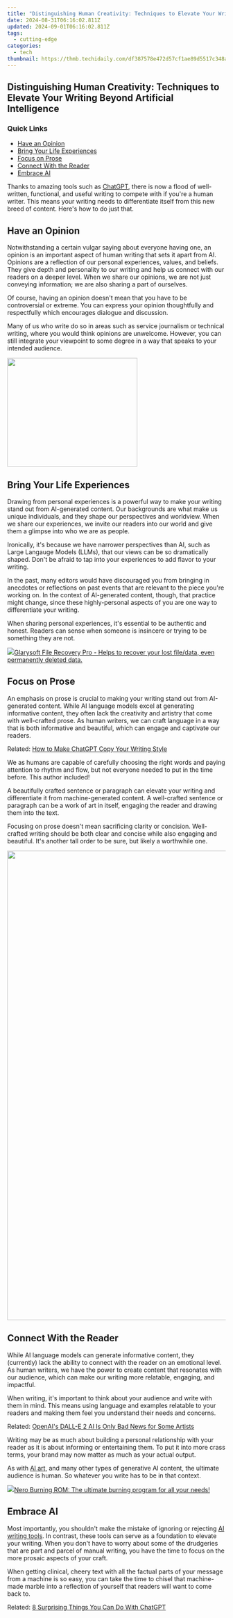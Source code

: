```yaml
---
title: "Distinguishing Human Creativity: Techniques to Elevate Your Writing Beyond Artificial Intelligence"
date: 2024-08-31T06:16:02.811Z
updated: 2024-09-01T06:16:02.811Z
tags:
  - cutting-edge
categories:
  - tech
thumbnail: https://thmb.techidaily.com/df387578e472d57cf1ae89d5517c348af827dd00df3f1d4defd5e8c6891f82cb.jpg
---
```


## Distinguishing Human Creativity: Techniques to Elevate Your Writing Beyond Artificial Intelligence

### Quick Links

* [Have an Opinion](https://some-approaches.techidaily.com/updated-mastering-image-retrieval-on-pexels-a-step-by-step-guide/)
* [Bring Your Life Experiences](https://instagram-clips.techidaily.com/mastering-the-art-of-video-to-audio-conversion-on-insta-for-2024/)
* [Focus on Prose](https://twitter-videos.techidaily.com/updated-2024-approved-socialsound-maker-twitter-audio/)
* [Connect With the Reader](https://win-amazing.techidaily.com/ready-for-next-level-audio-download-now-the-latest-sound-blaster-audigy-fx-drivers/)
* [Embrace AI](https://techtrends.techidaily.com/how-to-easily-screen-capture-in-windows-11-a-4-step-guide/)

 Thanks to amazing tools such as [ChatGPT](https://smart-video-editing.techidaily.com/new-how-to-find-free-sites-for-sound-effect-and-add-them-in-final-cut-pro-for-2024/), there is now a flood of well-written, functional, and useful writing to compete with if you're a human writer. This means your writing needs to differentiate itself from this new breed of content. Here's how to do just that.

##  Have an Opinion

 Notwithstanding a certain vulgar saying about everyone having one, an opinion is an important aspect of human writing that sets it apart from AI. Opinions are a reflection of our personal experiences, values, and beliefs. They give depth and personality to our writing and help us connect with our readers on a deeper level. When we share our opinions, we are not just conveying information; we are also sharing a part of ourselves.

 Of course, having an opinion doesn't mean that you have to be controversial or extreme. You can express your opinion thoughtfully and respectfully which encourages dialogue and discussion.

 Many of us who write do so in areas such as service journalism or technical writing, where you would think opinions are unwelcome. However, you can still integrate your viewpoint to some degree in a way that speaks to your intended audience.

<!-- affiliate ads begin -->
<a href="https://printrendy.pxf.io/c/5597632/1453719/17020" target="_top" id="1453719"><img src="//a.impactradius-go.com/display-ad/17020-1453719" border="0" alt="" width="300" height="250"/></a><img height="0" width="0" src="https://imp.pxf.io/i/5597632/1453719/17020" style="position:absolute;visibility:hidden;" border="0" />
<!-- affiliate ads end -->
##  Bring Your Life Experiences

 Drawing from personal experiences is a powerful way to make your writing stand out from AI-generated content. Our backgrounds are what make us unique individuals, and they shape our perspectives and worldview. When we share our experiences, we invite our readers into our world and give them a glimpse into who we are as people.

 Ironically, it's because we have narrower perspectives than AI, such as Large Langauge Models (LLMs), that our views can be so dramatically shaped. Don't be afraid to tap into your experiences to add flavor to your writing.

 In the past, many editors would have discouraged you from bringing in anecdotes or reflections on past events that are relevant to the piece you're working on. In the context of AI-generated content, though, that practice might change, since these highly-personal aspects of you are one way to differentiate your writing.

 When sharing personal experiences, it's essential to be authentic and honest. Readers can sense when someone is insincere or trying to be something they are not.

<!-- affiliate ads begin -->
<a href="https://order.glarysoft.com/order/checkout.php?PRODS=35408920&QTY=1&AFFILIATE=108875&CART=1"><img src="https://secure.avangate.com/images/merchant/6734fa703f6633ab896eecbdfad8953a/products/FR-200-1.png" border="0">Glarysoft File Recovery Pro - Helps to recover your lost file/data, even permanently deleted data. </a>
<!-- affiliate ads end -->
##  Focus on Prose

 An emphasis on prose is crucial to making your writing stand out from AI-generated content. While AI language models excel at generating informative content, they often lack the creativity and artistry that come with well-crafted prose. As human writers, we can craft language in a way that is both informative and beautiful, which can engage and captivate our readers.

Related: [How to Make ChatGPT Copy Your Writing Style](https://solve-manuals.techidaily.com/boost-your-sites-analytics-using-our-advanced-cookiebot-technology/) 

 We as humans are capable of carefully choosing the right words and paying attention to rhythm and flow, but not everyone needed to put in the time before. This author included!

 A beautifully crafted sentence or paragraph can elevate your writing and differentiate it from machine-generated content. A well-crafted sentence or paragraph can be a work of art in itself, engaging the reader and drawing them into the text.

 Focusing on prose doesn't mean sacrificing clarity or concision. Well-crafted writing should be both clear and concise while also engaging and beautiful. It's another tall order to be sure, but likely a worthwhile one.

<!-- affiliate ads begin -->
<a href="https://versadesk.pxf.io/c/5597632/1892108/21290" target="_top" id="1892108"><img src="//a.impactradius-go.com/display-ad/21290-1892108" border="0" alt="" width="1080" height="1080"/></a><img height="0" width="0" src="https://imp.pxf.io/i/5597632/1892108/21290" style="position:absolute;visibility:hidden;" border="0" />
<!-- affiliate ads end -->
##  Connect With the Reader

 While AI language models can generate informative content, they (currently) lack the ability to connect with the reader on an emotional level. As human writers, we have the power to create content that resonates with our audience, which can make our writing more relatable, engaging, and impactful.

 When writing, it's important to think about your audience and write with them in mind. This means using language and examples relatable to your readers and making them feel you understand their needs and concerns.

Related: [OpenAI's DALL-E 2 AI Is Only Bad News for Some Artists](https://extra-hints.techidaily.com/best-practices-for-converting-webp-to-jpg-format-for-2024/) 

 Writing may be as much about building a personal relationship with your reader as it is about informing or entertaining them. To put it into more crass terms, your brand may now matter as much as your actual output.

 As with [AI art](https://extra-hints.techidaily.com/best-practices-for-converting-webp-to-jpg-format-for-2024/), and many other types of generative AI content, the ultimate audience is human. So whatever you write has to be in that context.

<!-- affiliate ads begin -->
<a href="https://store.nero.com/order/checkout.php?PRODS=39694080&QTY=1&AFFILIATE=108875&CART=1"><img src="http://cdnwww.nero.com/nero-com-wAssets/img/banners/2023/nbr/fire/Screenshot_1red_gb.jpg" border="0">Nero Burning ROM:
The ultimate burning program for all your needs!</a>
<!-- affiliate ads end -->
##  Embrace AI

 Most importantly, you shouldn't make the mistake of ignoring or rejecting [AI writing tools](https://screen-mirroring-recording.techidaily.com/in-2024-3-must-know-methods-to-record-on-your-ipad/). In contrast, these tools can serve as a foundation to elevate your writing. When you don't have to worry about some of the drudgeries that are part and parcel of manual writing, you have the time to focus on the more prosaic aspects of your craft.

 When getting clinical, cheery text with all the factual parts of your message from a machine is so easy, you can take the time to chisel that machine-made marble into a reflection of yourself that readers will want to come back to.

Related: [8 Surprising Things You Can Do With ChatGPT](https://facebook-clips.techidaily.com/updated-achieve-higher-interactions-mastering-the-art-of-square-videos-for-2024/)

<ins class="adsbygoogle"
     style="display:block"
     data-ad-format="autorelaxed"
     data-ad-client="ca-pub-7571918770474297"
     data-ad-slot="1223367746"></ins>



<ins class="adsbygoogle"
     style="display:block"
     data-ad-client="ca-pub-7571918770474297"
     data-ad-slot="8358498916"
     data-ad-format="auto"
     data-full-width-responsive="true"></ins>



